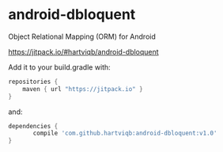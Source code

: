 # android-dbloquent
Object Relational Mapping (ORM) for Android


https://jitpack.io/#hartviqb/android-dbloquent

Add it to your build.gradle with:
```gradle
repositories {
    maven { url "https://jitpack.io" }
}
```
and:

```gradle
dependencies {
	   compile 'com.github.hartviqb:android-dbloquent:v1.0'
}
```
